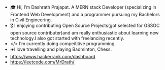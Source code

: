 - 🎓 Hi, I’m Dashrath Prajapat. A MERN stack Developer (specializing in Frontend Web Development) and a programmer pursuing my Bachelors in Civil Engineering.
- 🎖️ I enjoying contributing Open Source Projects(got selected for GSSOC open source contributer)and am really enthusiastic about learning new technology.I also got started with freelancing recently.
- </> I’m currently doing compeititive programming.
- ✈️I love travelling and playing Badminton, Chess.
- https://www.hackerrank.com/dashboard
- https://leetcode.com/MrDrath/


